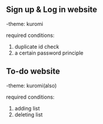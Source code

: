 ## Sign up & Log in website
-theme: kuromi

required conditions: 
1) duplicate id check
2) a certain password principle

## To-do website
-theme: kuromi(also)

required conditions:
1) adding list
2) deleting list
